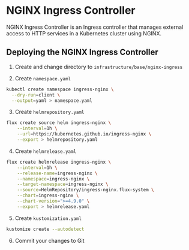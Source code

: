 # NGINX Ingress Controller

NGINX Ingress Controller is an Ingress controller that manages external access to HTTP services in a Kubernetes cluster using NGINX.

## Deploying the NGINX Ingress Controller

1. Create and change directory to `infrastructure/base/nginx-ingress`

2. Create `namespace.yaml`

```bash
kubectl create namespace ingress-nginx \
  --dry-run=client \
  --output=yaml > namespace.yaml
```

3. Create `helmrepository.yaml`

```bash
flux create source helm ingress-nginx \
    --interval=1h \
    --url=https://kubernetes.github.io/ingress-nginx \
    --export > helmrepository.yaml
```

4. Create `helmrelease.yaml`

```bash
flux create helmrelease ingress-nginx \
    --interval=1h \
    --release-name=ingress-nginx \
    --namespace=ingress-nginx \
    --target-namespace=ingress-nginx \
    --source=HelmRepository/ingress-nginx.flux-system \
    --chart=ingress-nginx \
    --chart-version=">=4.9.0" \
    --export > helmrelease.yaml
```

5. Create `kustomization.yaml`

```bash
kustomize create --autodetect
```

6. Commit your changes to Git
